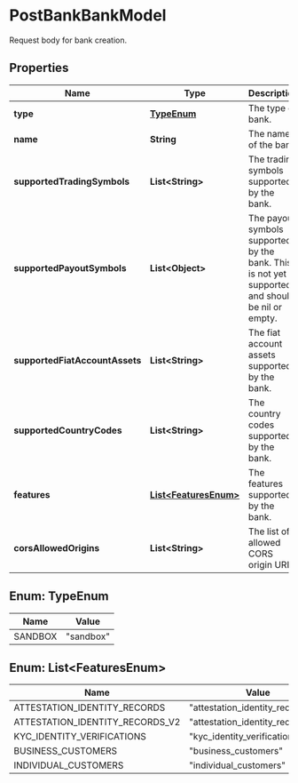 

# PostBankBankModel

Request body for bank creation.

## Properties

| Name | Type | Description | Notes |
|------------ | ------------- | ------------- | -------------|
|**type** | [**TypeEnum**](#TypeEnum) | The type of bank. |  |
|**name** | **String** | The name of the bank. |  |
|**supportedTradingSymbols** | **List&lt;String&gt;** | The trading symbols supported by the bank. |  |
|**supportedPayoutSymbols** | **List&lt;Object&gt;** | The payout symbols supported by the bank. This is not yet supported and should be nil or empty. |  [optional] |
|**supportedFiatAccountAssets** | **List&lt;String&gt;** | The fiat account assets supported by the bank. |  |
|**supportedCountryCodes** | **List&lt;String&gt;** | The country codes supported by the bank. |  |
|**features** | [**List&lt;FeaturesEnum&gt;**](#List&lt;FeaturesEnum&gt;) | The features supported by the bank. |  |
|**corsAllowedOrigins** | **List&lt;String&gt;** | The list of allowed CORS origin URIs. |  [optional] |



## Enum: TypeEnum

| Name | Value |
|---- | -----|
| SANDBOX | &quot;sandbox&quot; |



## Enum: List&lt;FeaturesEnum&gt;

| Name | Value |
|---- | -----|
| ATTESTATION_IDENTITY_RECORDS | &quot;attestation_identity_records&quot; |
| ATTESTATION_IDENTITY_RECORDS_V2 | &quot;attestation_identity_records_v2&quot; |
| KYC_IDENTITY_VERIFICATIONS | &quot;kyc_identity_verifications&quot; |
| BUSINESS_CUSTOMERS | &quot;business_customers&quot; |
| INDIVIDUAL_CUSTOMERS | &quot;individual_customers&quot; |



